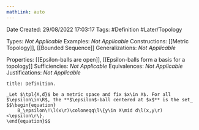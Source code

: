 ```yaml
---
mathLink: auto
---
```


<div class="topSpace"></div>

Date Created: 29/08/2022 17:03:17
Tags: #Definition #Later/Topology

Types: _Not Applicable_
Examples: _Not Applicable_
Constructions: [[Metric Topology]], [[Bounded Sequence]]
Generalizations: _Not Applicable_

Properties: [[Epsilon-balls are open]], [[Epsilon-balls form a basis for a topology]]
Sufficiencies: _Not Applicable_
Equivalences: _Not Applicable_
Justifications: _Not Applicable_

``` ad-Definition
title: Definition.

_Let $\tpl{X,d}$ be a metric space and fix $x\in X$. For all $\epsilon\in\R$, the **$\epsilon$-ball centered at $x$** is the set_
$$\begin{equation}
    B_\epsilon\!\l(x\r)\coloneqq\l\{y\in X\mid d\l(x,y\r)<\epsilon\r\}.
\end{equation}$$

```

